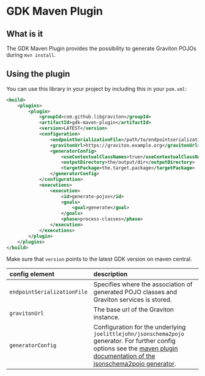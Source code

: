 # GDK Maven Plugin

## What is it
The GDK Maven Plugin provides the possibility to generate Graviton POJOs during `mvn install`.

## Using the plugin
You can use this library in your project by including this in your `pom.xml`:

```xml
<build>
	<plugins>
		<plugin>
			<groupId>com.github.libgraviton</groupId>
			<artifactId>gdk-maven-plugin</artifactId>
			<version>LATEST</version>
			<configuration>
				<endpointSerializationFile>/path/to/endpointserialization</endpointSerializationFile>
				<gravitonUrl>https://graviton.example.org</gravitonUrl>
				<generatorConfig>
					<useContextualClassNames>true</useContextualClassNames>
					<outputDirectory>the/output/dir</outputDirectory>
					<targetPackage>the.target.package</targetPackage>
				</generatorConfig>
			</configuration>
			<executions>
				<execution>
					<id>generate-pojos</id>
					<goals>
						<goal>generate</goal>
					</goals>
					<phase>process-classes</phase>
				</execution>
			</executions>
		</plugin>
	</plugins>
</build>
```
Make sure that `version` points to the latest GDK version on maven central.

| config element              | description                                                                                                                                                                                                                                                           |
|:----------------------------|:----------------------------------------------------------------------------------------------------------------------------------------------------------------------------------------------------------------------------------------------------------------------|
| `endpointSerializationFile` | Specifies where the association of generated POJO classes and Graviton services is stored.                                                                                                                                                                            |
| `gravitonUrl`               | The base url of the Graviton instance.                                                                                                                                                                                                                                |
| `generatorConfig`           | Configuration for the underlying `joelittlejohn/jsonschema2pojo` generator. For further config options see the [maven plugin documentation of the jsonschema2pojo generator](https://github.com/joelittlejohn/jsonschema2pojo/wiki/Getting-Started#the-maven-plugin). |
